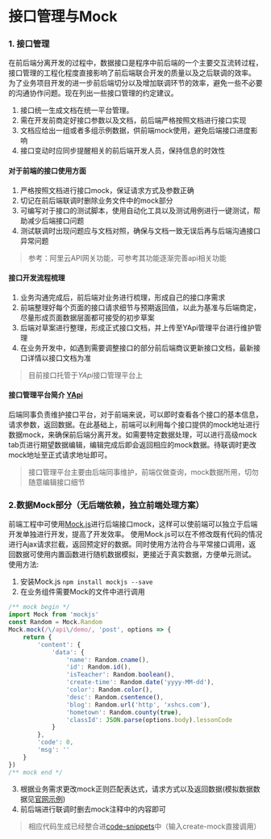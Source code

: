  # 接口管理与Mock
### 1. 接口管理
在前后端分离开发的过程中，数据接口是程序中前后端的一个主要交互流转过程，接口管理的工程化程度直接影响了前后端联合开发的质量以及之后联调的效率。
为了业务项目开发的进一步前后端切分以及增加联调环节的效率，避免一些不必要的沟通协作问题。现在列出一些接口管理的约定建议。

1. 接口统一生成文档在统一平台管理。
2. 需在开发前商定好接口参数以及文档，前后端严格按照文档进行接口实现
3. 文档应给出一组或者多组示例数据，供前端mock使用，避免后端接口进度影响
4. 接口变动时应同步提醒相关的前后端开发人员，保持信息的时效性

#### 对于前端的接口使用方面
1. 严格按照文档进行接口mock，保证请求方式及参数正确
2. 切记在前后端联调时删除业务文件中的mock部分
3. 可编写对于接口的测试脚本，使用自动化工具以及测试用例进行一键测试，帮助减少后端接口问题
4. 测试联调时出现问题应与文档对照，确保与文档一致无误后再与后端沟通接口异常问题

>参考：阿里云API网关功能，可参考其功能逐渐完善api相关功能

#### 接口开发流程梳理
1. 业务沟通完成后，前后端对业务进行梳理，形成自己的接口序需求
2. 前端整理好每个页面的接口请求细节与预期返回值，以此为基准与后端商定，尽量形成页面数据层面都可接受的初步草案
3. 后端对草案进行整理，形成正式接口文档，并上传至YApi管理平台进行维护管理
4. 在业务开发中，如遇到需要调整接口的部分前后端商议更新接口文档，最新接口详情以接口文档为准

>目前接口托管于*YApi*接口管理平台上

#### 接口管理平台简介 [YApi](https://yapi.ymfe.org/)
后端同事负责维护接口平台，对于前端来说，可以即时查看各个接口的基本信息，请求参数，返回数据。在此基础上，前端可以利用每个接口提供的mock地址进行数据mock，来确保前后端分离开发。如需要特定数据处理，可以进行高级mock tab页进行期望数据编辑，编辑完成后即会返回相应的mock数据。待联调时更改mock地址至正式请求地址即可。

>接口管理平台主要由后端同事维护，前端仅做查询，mock数据所用，切勿随意编辑接口细节

### 2.数据Mock部分（无后端依赖，独立前端处理方案）
前端工程中可使用[Mock.js](http://mockjs.com/)进行后端接口mock，这样可以使前端可以独立于后端开发单独进行开发，提高了开发效率。
使用Mock.js可以在不修改既有代码的情况进行Ajax请求拦截，返回预定好的数据。同时使用方法符合与平常接口调用，返回数据可使用内置函数进行随机数据模拟，更接近于真实数据，方便单元测试。
使用方法:
1. 安装Mock.js
`npm install mockjs --save`
2. 在业务组件需要Mock的文件中进行调用
```javascript
/** mock begin */
import Mock from 'mockjs'
const Random = Mock.Random
Mock.mock(/\/api\/demo/, 'post', options => {
    return {
        'content': {
            'data': {
                'name': Random.cname(),
                'id': Random.id(),
                'isTeacher': Random.boolean(),
                'create-time': Random.date('yyyy-MM-dd'),
                'color': Random.color(),
                'desc': Random.csentence(),
                'blog': Random.url('http', 'xshcs.com'),
                'hometown': Random.county(true),
                'classId': JSON.parse(options.body).lessonCode
            }
        },
        'code': 0,
        'msg': ''
    }
})
/** mock end */
```
3. 根据业务需求更改mock正则匹配表达式，请求方式以及返回数据(模拟数据数据见[官网示例](http://mockjs.com/examples.html))
4. 前后端进行联调时删去mock注释中的内容即可

> 相应代码生成已经整合进[code-snippets](../example/mock.code-snippets)中（输入create-mock直接调用）

